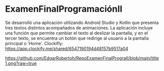 # ExamenFinalProgramaciónII

Se desarrolló una aplicación utilizando Android Studio y Kotlin que presenta tres textos distintos acompañados de animaciones. La aplicación incluye una función que permite cambiar el texto al deslizar la pantalla, y en el tercer texto, se encuentra un botón que redirige al usuario a la pantalla principal o 'Home'.
Clockifly:
https://app.clockify.me/shared/6547190194d48157b9517a04

https://github.com/EdgarRobertoh/RepoExamenFinalPrograII/blob/main/title1.png?raw=true
